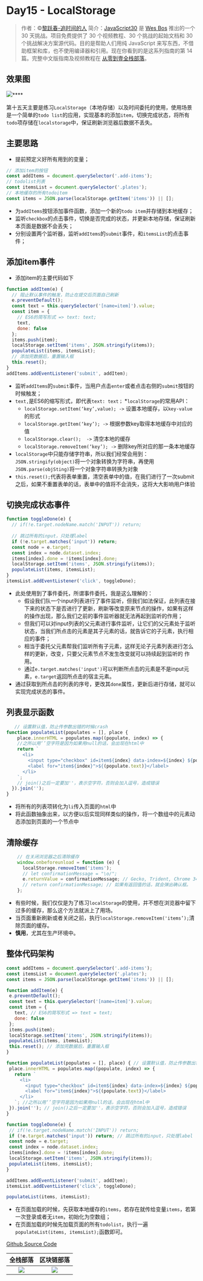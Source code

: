 
# Day15 - LocalStorage

> 作者：©[黎跃春-追时间的人](http://weibo.com/mobiledevelopment) 
> 简介：[JavaScript30](https://javascript30.com) 是 [Wes Bos](https://github.com/wesbos) 推出的一个 30 天挑战。项目免费提供了 30 个视频教程、30 个挑战的起始文档和 30 个挑战解决方案源代码。目的是帮助人们用纯 JavaScript 来写东西，不借助框架和库，也不使用编译器和引用。现在你看到的是这系列指南的第 14 篇。完整中文版指南及视频教程在 [从零到壹全栈部落](http://kongyixueyuan.com/course/4188)。


## 效果图
![](http://om1c35wrq.bkt.clouddn.com/day15-0.gif)****


第十五天主要是练习`LocalStorage`（本地存储）以及时间委托的使用，使用场景是一个简单的`todo list`的应用，实现基本的添加`item`，切换完成状态，将所有`todo`项存储在`localstorage`中，保证刷新浏览器后数据不丢失。

## 主要思路

* 提前预定义好所有用到的变量；


```Javascript
// 添加item的按钮
const addItems = document.querySelector('.add-items'); 
// todolist列表
const itemsList = document.querySelector('.plates'); 
// 本地缓存的所有todoitem
const items = JSON.parse(localStorage.getItem('items')) || []; 
```
* 为`addItems`按钮添加事件函数，添加一个新的`todo item`并存储到本地缓存；
* 监听`checkbox`的点击事件，切换是否完成的状态，并更新本地存储，保证刷新本页面是数据不会丢失；
* 分别设置两个监听器，监听`addItems`的`submit`事件，和`itemsList`的点击事件；

## 添加item事件
* 添加item的主要代码如下

```Javascript
function addItem(e) {
  // 阻止默认事件的触发，防止在提交后页面自己刷新
  e.preventDefault(); 
  const text = this.querySelector('[name=item]').value;
  const item = {
    // ES6的简写形式 => text: text;
    text, 
    done: false
  };
  items.push(item);
  localStorage.setItem('items', JSON.stringify(items));
  populateList(items, itemsList);
  // 添加完数据后，重置输入框 
  this.reset();      
}
addItems.addEventListener('submit', addItem);
```
* 监听`addItems`的`submit`事件，当用户点击`enter`或者点击右侧的`submit`按钮的时候触发；
* `text,`是ES6的缩写形式，即代表`text: text；`
*`localStorage`的常用API：
	* `localStorage.setItem(‘key’,value); ->` 设置本地缓存，以`key-value`的形式
	* `localStorage.getItem(‘key’); ->` 根据参数key取得本地缓存中对应的值
	* `localStorage.clear();  ->` 清空本地的缓存
	* `localStorage.removeItem(‘key’); ->` 删除key所对应的那一条本地缓存
* `localStorage`中只能存储字符串，所以我们经常会用到： `JSON.stringify(object)`将一个对象转换为字符串，再使用`JSON.parse(objSting)`将一个对象字符串转换为对象
* `this.reset();`代表将表单重置，清空表单中的值，在我们进行了一次submit之后，如果不重置表单的话，表单中的值将不会消失，这将大大影响用户体验

## 切换完成状态事件

```Javascript
function toggleDone(e) {
  // if(!e.target.nodeName.match('INPUT')) return;
  
  // 跳过所有的input，只处理label
  if (!e.target.matches('input')) return; 
  const node = e.target;
  const index = node.dataset.index;
  items[index].done = !items[index].done;
  localStorage.setItem('items', JSON.stringify(items));
  populateList(items, itemsList);
}
itemsList.addEventListener('click', toggleDone);
```
* 此处使用到了事件委托，所谓事件委托，我是这么理解的：
	* 假设我们队一个input列表进行了事件监听，但我们如法保证，此列表在接下来的状态下是否进行了更新，刷新等改变原来节点的操作，如果有这样的操作出现，那么我们之前的事件监听器就无法再起到监听的作用；
	* 但我们可以对input列表的父元素进行事件监听，让它们的父元素处于监听状态，当我们所点击的元素是其子元素的话，就告诉它的子元素，执行相应的事件；
	* 相当于委托父元素帮我们监听所有子元素，这样无论子元素列表进行怎么样的更新，改变，只要父元素节点不发生改变就可以持续起到监听的 作用。
	* 通过`e.target.matches('input')`可以判断所点击的元素是不是input元素，`e.target`返回所点击的宿主元素。
* 通过获取到所点击的列表的序号，更改其`done`属性，更新后进行存储，就可以实现完成状态的事件。

## 列表显示函数

```Javascript
   // 设置默认值，防止传参数出错的时候crash
function populateList(populates = [], place {   
    place.innerHTML = populates.map((populate, index) => {
    //之所以用‘’空字符是因为如果用null的话，会出现在html中
    return `
      <li>
        <input type="checkbox" id=item${index} data-index=${index} ${populate.done ? 'checked' : ''}>
        <label for="item${index}">${(populate.text)}</label>
      </li>
    `; 
    // join()之后一定要加''，表示空字符，否则会加入逗号，造成错误  
  }).join(''); 
}
```
* 将所有的列表项转化为`li`传入页面的`html`中
* 将此函数抽象出来，以方便以后实现同样类似的操作，将一个数组中的元素动态添加到页面的一个节点中

## 清除缓存

```Javascript
    // 在关闭浏览器之后清除缓存
    window.onbeforeunload = function (e) {
      localStorage.removeItem('items');
      // let confirmationMessage = "\o/";
      e.returnValue = confirmationMessage; // Gecko, Trident, Chrome 34+
      // return confirmationMessage; // 如果有返回值的话，就会弹出确认框。
    };
```
* 有些时候，我们仅仅是为了练习`localStorage`的使用，并不想在浏览器中留下过多的缓存，那么这个方法就派上了用场。
* 当页面重新刷新或者关闭之前，执行`localStorage.removeItem('items’);`清除页面的缓存。
* **慎用**，尤其在生产环境中。

## 整体代码架构

```Javascript
const addItems = document.querySelector('.add-items');
const itemsList = document.querySelector('.plates');
const items = JSON.parse(localStorage.getItem('items')) || [];

function addItem(e) {
 e.preventDefault();
 const text = this.querySelector('[name=item]').value;
 const item = {
   text, // ES6的简写形式 => text = text;
   done: false
 };
 items.push(item);
 localStorage.setItem('items', JSON.stringify(items));
 populateList(items, itemsList);
 this.reset(); // 添加完数据后，重置输入框      
}

function populateList(populates = [], place) { // 设置默认值，防止传参数出错的时候crash
 place.innerHTML = populates.map((populate, index) => {
   return `
     <li>
       <input type="checkbox" id=item${index} data-index=${index} ${populate.done ? 'checked' : ''}>
       <label for="item${index}">${(populate.text)}</label>
     </li>
   `; //之所以用‘’空字符是因为如果用null的话，会出现在html中
 }).join(''); // join()之后一定要加''，表示空字符，否则会加入逗号，造成错误  
}

function toggleDone(e) {
 // if(!e.target.nodeName.match('INPUT')) return;
 if (!e.target.matches('input')) return; // 跳过所有的input，只处理label
 const node = e.target;
 const index = node.dataset.index;
 items[index].done = !items[index].done;
 localStorage.setItem('items', JSON.stringify(items));
 populateList(items, itemsList);
}

addItems.addEventListener('submit', addItem);
itemsList.addEventListener('click', toggleDone);

populateList(items, itemsList);
```
* 在页面加载的时候，先获取本地缓存的`items`，若存在就传给变量`items`，若第一次登录或者无`item`，初始化为空数组；
* 在页面加载的时候先加载页面的所有`todolist`，执行一遍`populateList(items, itemsList);`函数即可。

[Github Source Code](https://github.com/liyuechun/JavaScript30-liyuechun)


|全栈部落|区块链部落|
|:---------:|:------:|
|![](http://orhm8wuhd.bkt.clouddn.com/quanzhanbuluo100.jpeg)|![](http://orhm8wuhd.bkt.clouddn.com/qukuailian100.jpg)|


